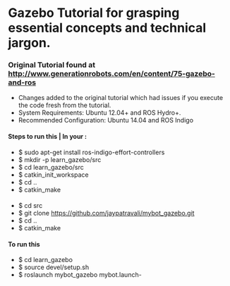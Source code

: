 # Gazebo Tutorial for grasping essential concepts and technical jargon.


### Original Tutorial found at http://www.generationrobots.com/en/content/75-gazebo-and-ros



* Changes added to the original tutorial which had issues if you execute the code fresh from the tutorial.
* System Requirements: Ubuntu 12.04+ and ROS Hydro+. 
* Recommended Configuration: Ubuntu 14.04 and ROS Indigo


#### Steps to run this | In your : 

- $ sudo apt-get install ros-indigo-effort-controllers
- $ mkdir -p learn_gazebo/src
- $ cd learn_gazebo/src
- $ catkin_init_workspace
- $ cd ..
- $ catkin_make
####

- $ cd src
- $ git clone https://github.com/jaypatravali/mybot_gazebo.git
- $ cd ..
- $ catkin_make


#### To run this 
- $ cd learn_gazebo
- $ source devel/setup.sh
- $ roslaunch mybot_gazebo mybot.launch- 


